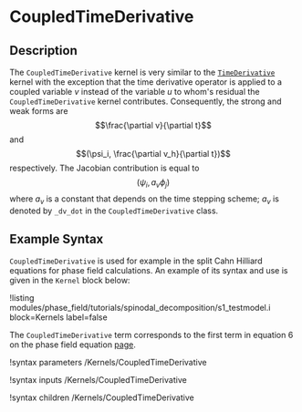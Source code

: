 # CoupledTimeDerivative

## Description

The `CoupledTimeDerivative` kernel is very similar to the
[`TimeDerivative`](systems/Kernels/framework/TimeDerivative.md) kernel with the
exception that the time derivative operator is applied to a coupled variable $v$ instead
of the variable $u$ to whom's residual the `CoupledTimeDerivative` kernel
contributes. Consequently, the strong and weak forms are $$\frac{\partial
v}{\partial t}$$ and $$(\psi_i, \frac{\partial v_h}{\partial t})$$
respectively. The Jacobian contribution is equal to $$(\psi_i, a_v\phi_j)$$
where $a_v$ is a constant that depends on the time stepping scheme; $a_v$ is
denoted by `_dv_dot` in the `CoupledTimeDerivative` class.

## Example Syntax

`CoupledTimeDerivative` is used for example in the split Cahn Hilliard equations
for phase field calculations. An example of its syntax and use is given in
the `Kernel` block below:

!listing modules/phase_field/tutorials/spinodal_decomposition/s1_testmodel.i
 block=Kernels label=false

 The `CoupledTimeDerivative` term corresponds to the first term in equation 6 on
 the phase field equation
 [page](modules/phase_field/Phase_Field_Equations.md).

!syntax parameters /Kernels/CoupledTimeDerivative

!syntax inputs /Kernels/CoupledTimeDerivative

!syntax children /Kernels/CoupledTimeDerivative

